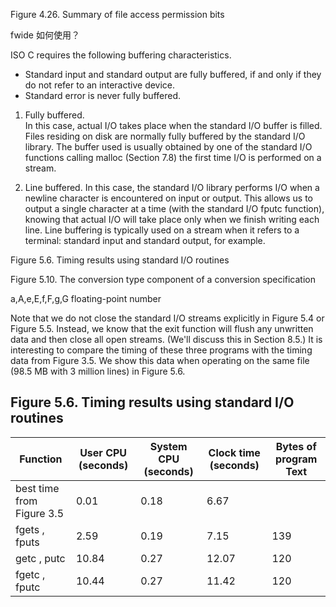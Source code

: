 Figure 4.26. Summary of file access permission bits

fwide 如何使用？


ISO C requires the following buffering characteristics.
- Standard input and standard output are fully buffered, if and only if they do not refer to an interactive device.
- Standard error is never fully buffered.

1. Fully buffered.  
   In this case, actual I/O takes place when the standard I/O buffer is filled. Files residing on disk are normally fully buffered by the standard I/O library. The buffer used is usually obtained by one of the standard I/O functions calling malloc (Section 7.8) the first time I/O is performed on a stream.

2. Line buffered.  In this case, the standard I/O library performs I/O when a newline character is encountered on input or output.
   This allows us to output a single character at a time (with the standard I/O fputc function), knowing that actual I/O will take place only when we finish writing each line. Line buffering is typically used on a stream when it refers to a terminal: standard input and standard output, for example.


Figure 5.6. Timing results using standard I/O routines

Figure 5.10. The conversion type component of a conversion specification

a,A,e,E,f,F,g,G floating-point number



Note that we do not close the standard I/O streams explicitly in Figure 5.4 or Figure 5.5. Instead, we know that the exit function will flush any unwritten data and then close all open streams. (We'll discuss this in Section 8.5.) It is interesting to compare the timing of these three programs with the timing data from Figure 3.5. We show this data when operating on the same file (98.5 MB with 3  million lines) in Figure 5.6.

## Figure 5.6. Timing results using standard I/O routines

| Function                  | User CPU (seconds) | System CPU (seconds) | Clock time (seconds) | Bytes of program Text |
| ------------------------- | ------------------ | -------------------- | -------------------- | --------------------- |
| best time from Figure 3.5 | 0.01               | 0.18                 | 6.67                 |                       |
| fgets , fputs             | 2.59               | 0.19                 | 7.15                 | 139                   |
| getc , putc               | 10.84              | 0.27                 | 12.07                | 120                   |
| fgetc , fputc             | 10.44              | 0.27                 | 11.42                | 120                   |
